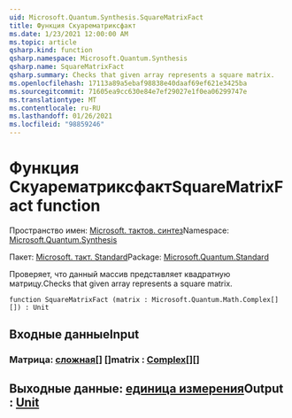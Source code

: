 ```yaml
---
uid: Microsoft.Quantum.Synthesis.SquareMatrixFact
title: Функция Скуарематриксфакт
ms.date: 1/23/2021 12:00:00 AM
ms.topic: article
qsharp.kind: function
qsharp.namespace: Microsoft.Quantum.Synthesis
qsharp.name: SquareMatrixFact
qsharp.summary: Checks that given array represents a square matrix.
ms.openlocfilehash: 17113a89a5ebaf98838e40daaf69ef621e3425ba
ms.sourcegitcommit: 71605ea9cc630e84e7ef29027e1f0ea06299747e
ms.translationtype: MT
ms.contentlocale: ru-RU
ms.lasthandoff: 01/26/2021
ms.locfileid: "98859246"
---
```

# <a name="squarematrixfact-function"></a><span data-ttu-id="97c60-102">Функция Скуарематриксфакт</span><span class="sxs-lookup"><span data-stu-id="97c60-102">SquareMatrixFact function</span></span>

<span data-ttu-id="97c60-103">Пространство имен: [Microsoft. тактов. синтез](xref:Microsoft.Quantum.Synthesis)</span><span class="sxs-lookup"><span data-stu-id="97c60-103">Namespace: [Microsoft.Quantum.Synthesis](xref:Microsoft.Quantum.Synthesis)</span></span>

<span data-ttu-id="97c60-104">Пакет: [Microsoft. такт. Standard](https://nuget.org/packages/Microsoft.Quantum.Standard)</span><span class="sxs-lookup"><span data-stu-id="97c60-104">Package: [Microsoft.Quantum.Standard](https://nuget.org/packages/Microsoft.Quantum.Standard)</span></span>


<span data-ttu-id="97c60-105">Проверяет, что данный массив представляет квадратную матрицу.</span><span class="sxs-lookup"><span data-stu-id="97c60-105">Checks that given array represents a square matrix.</span></span>

```qsharp
function SquareMatrixFact (matrix : Microsoft.Quantum.Math.Complex[][]) : Unit
```


## <a name="input"></a><span data-ttu-id="97c60-106">Входные данные</span><span class="sxs-lookup"><span data-stu-id="97c60-106">Input</span></span>

### <a name="matrix--complex"></a><span data-ttu-id="97c60-107">Матрица: [сложная](xref:Microsoft.Quantum.Math.Complex)[] []</span><span class="sxs-lookup"><span data-stu-id="97c60-107">matrix : [Complex](xref:Microsoft.Quantum.Math.Complex)[][]</span></span>





## <a name="output--unit"></a><span data-ttu-id="97c60-108">Выходные данные: [единица измерения](xref:microsoft.quantum.lang-ref.unit)</span><span class="sxs-lookup"><span data-stu-id="97c60-108">Output : [Unit](xref:microsoft.quantum.lang-ref.unit)</span></span>

